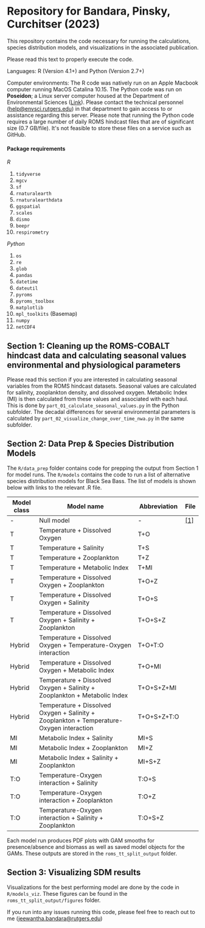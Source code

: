 # Repository for Bandara, Pinsky, Curchitser (2023)

This repository contains the code necessary for running the calculations, species distribution models, and visualizations in the associated publication.

Please read this text to properly execute the code.

Languages: R (Version 4.1+) and Python (Version 2.7+)

Computer environments: The R code was natively run on an Apple Macbook computer running MacOS Catalina 10.15. The Python code was run on **Poseidon**; a Linux server computer housed at the Department of Environmental Sciences ([Link](https://envsci.rutgers.edu/)). Please contact the technical personnel (help@envsci.rutgers.edu) in that department to gain access to or assistance regarding this server. Please note that running the Python code requires a large number of daily ROMS hindcast files that are of significant size (0.7 GB/file). It's not feasible to store these files on a service such as GitHub.

#### Package requirements

*R*

1. `tidyverse`
2. `mgcv`
3. `sf`
4. `rnaturalearth`
5. `rnaturalearthdata`
6. `ggspatial`
7. `scales`
8. `dismo`
9. `beepr`
10. `respirometry`

*Python*

1. `os`
2. `re`
3. `glob`
3. `pandas`
4. `datetime`
5. `dateutil`
6. `pyroms`
7. `pyroms_toolbox`
8. `matplotlib`
9. `mpl_toolkits` (Basemap)
10. `numpy`
11. `netCDF4`

## Section 1: Cleaning up the ROMS-COBALT hindcast data and calculating seasonal values environmental and physiological parameters

Please read this section if you are interested in calculating seasonal variables from the ROMS hindcast datasets. Seasonal values are calculated for salinity, zooplankton density, and dissolved oxygen. Metabolic Index (MI) is then calculated from these values and associated with each haul. This is done by `part_01_calculate_seasonal_values.py` in the Python subfolder. The decadal differences for several environmental parameters is calculated by `part_02_visualize_change_over_time_nwa.py` in the same subfolder.



## Section 2: Data Prep & Species Distribution Models

The `R/data_prep` folder contains code for prepping the output from Section 1 for model runs.
The `R/models` contains the code to run a list of alternative species distribution models for Black Sea Bass. The list of models is shown below with links to the relevant .R file.

|Model class   |Model name   | Abbreviation  | File  |
|---|---|---|---|
|-   |Null model   |-   | [[1]](https://github.com/wajra/bsb-shift-drivers/blob/main/R/models/sp_dist_model_01_null_model.R)  |
|T   |Temperature + Dissolved Oxygen   |T+O   |   |
|T   |Temperature + Salinity   |T+S   |   |
|T   |Temperature + Zooplankton   |T+Z   |   |
|T   |Temperature + Metabolic Index   |T+MI   |   |
|T   |Temperature + Dissolved Oxygen + Zooplankton   |T+O+Z   |   |
|T   |Temperature + Dissolved Oxygen + Salinity   |T+O+S   |   |
|T   |Temperature + Dissolved Oxygen + Salinity + Zooplankton   |T+O+S+Z   |   |
|Hybrid   |Temperature + Dissolved Oxygen + Temperature-Oxygen interaction    |T+O+T:O   |   |
|Hybrid   |Temperature + Dissolved Oxygen + Metabolic Index   |T+O+MI   |   |
|Hybrid   |Temperature + Dissolved Oxygen + Salinity + Zooplankton + Metabolic Index   |T+O+S+Z+MI   |   |
|Hybrid   |Temperature + Dissolved Oxygen + Salinity + Zooplankton + Temperature-Oxygen interaction   |T+O+S+Z+T:O   |   |
|MI   |Metabolic Index + Salinity   |MI+S   |   |
|MI   |Metabolic Index + Zooplankton   |MI+Z   |   |
|MI   |Metabolic Index + Salinity + Zooplankton   |MI+S+Z   |   |
|T:O   |Temperature-Oxygen interaction + Salinity   |T:O+S   |   |
|T:O   |Temperature-Oxygen interaction + Zooplankton   |T:O+Z   |   |
|T:O   |Temperature-Oxygen interaction + Salinity + Zooplankton   |T:O+S+Z   |   |

Each model run produces PDF plots with GAM smooths for presence/absence and biomass as well as saved model objects for the GAMs. These outputs are stored in the `roms_tt_split_output` folder.

## Section 3: Visualizing SDM results

Visualizations for the best performing model are done by the code in `R/models_viz`. These figures can be found in the `roms_tt_split_output/figures` folder.

If you run into any issues running this code, please feel free to reach out to me (jeewantha.bandara@rutgers.edu)

